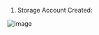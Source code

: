 1.  Storage Account Created:

![image](https://github.com/techgrounds/cloud-assignments-E28MS/assets/151161141/ea6aafde-bc8e-4bf8-983d-941a605cf539)

